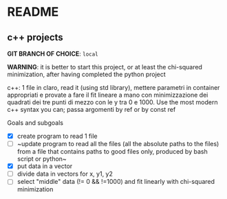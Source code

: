 # README

## c++ projects

**GIT BRANCH OF CHOICE**: `local`

**WARNING**: it is better to start this project, or at least the chi-squared minimization, after having completed the python project

c++: 1 file in claro, read it (using std library), mettere parametri in container appropriati e provate a fare il fit lineare a mano con minimizzazione dei quadrati dei tre punti di mezzo con le y tra 0 e 1000. Use the most modern c++ syntax you can; passa argomenti by ref or by const ref

Goals and subgoals
- [x] create program to read 1 file
- [ ] ~update program to read all the files (all the absolute paths to the
  files) from a file that contains paths to good files only, produced by
  bash script or python~
- [x] put data in a vector
- [ ] divide data in vectors for x, y1, y2
- [ ] select "middle" data (!= 0 && !=1000) and fit linearly with chi-squared minimization
